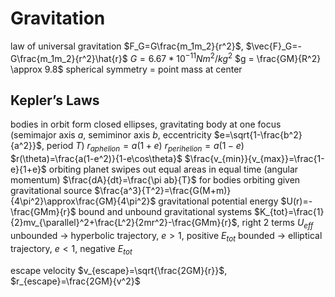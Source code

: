 # Gravitation
law of universal gravitation
	$F_G=G\frac{m_1m_2}{r^2}$, $\vec{F}_G=-G\frac{m_1m_2}{r^2}\hat{r}$
	$G=6.67*10^{-11} Nm^2/kg^2$
	$g = \frac{GM}{R^2} \approx 9.8$
spherical symmetry = point mass at center
## Kepler’s Laws
bodies in orbit form closed ellipses, gravitating body at one focus (semimajor axis $a$, semiminor axis $b$, eccentricity $e=\sqrt{1-\frac{b^2}{a^2}}$, period $T$) 
	$r_{aphelion}=a(1+e)$
	$r_{perihelion}=a(1-e)$
	$r(\theta)=\frac{a(1-e^2)}{1-e\cos\theta}$
	$\frac{v_{min}}{v_{max}}=\frac{1-e}{1+e}$
orbiting planet swipes out equal areas in equal time (angular momentum)
	$\frac{dA}{dt}=\frac{\pi ab}{T}$
for bodies orbiting given gravitational source
	$\frac{a^3}{T^2}=\frac{G(M+m)}{4\pi^2}\approx\frac{GM}{4\pi^2}$
gravitational potential energy
	$U(r)=-\frac{GMm}{r}$
bound and unbound gravitational systems
	$K_{tot}=\frac{1}{2}mv_{\parallel}^2+\frac{L^2}{2mr^2}-\frac{GMm}{r}$, right 2 terms $U_{eff}$
	unbounded → hyperbolic trajectory, $e>1$, positive $E_{tot}$
	bounded → elliptical trajectory, $e<1$, negative $E_{tot}$

escape velocity
	$v_{escape}=\sqrt{\frac{2GM}{r}}$, $r_{escape}=\frac{2GM}{v^2}$